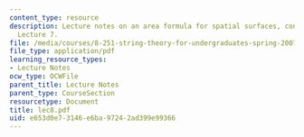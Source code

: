 ```yaml
---
content_type: resource
description: Lecture notes on an area formula for spatial surfaces, continued from
  Lecture 7.
file: /media/courses/8-251-string-theory-for-undergraduates-spring-2007/e653d0e73146e6ba97242ad399e99366_lec8.pdf
file_type: application/pdf
learning_resource_types:
- Lecture Notes
ocw_type: OCWFile
parent_title: Lecture Notes
parent_type: CourseSection
resourcetype: Document
title: lec8.pdf
uid: e653d0e7-3146-e6ba-9724-2ad399e99366
---
```

